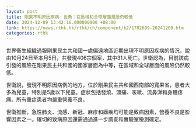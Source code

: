 ```yaml
---
layout: post
title: 剛果不明原因疾病　世衛：在區域和全球層面風險仍較低
date: 2024-12-09 13:42:16.000000000 +08:00
link: https://news.rthk.hk/rthk/ch/component/k2/1782699-20241209.htm
categories: rthk
---
```


世界衛生組織通報剛果民主共和國一處偏遠地區近期出現不明原因疾病的情況，說由10月24日至本月5日，共發現406宗個案，其中31人死亡。世衛認為，目前該病引發的風險在剛果民主共和國的國家層面為中等，在區域和全球層面的風險仍然較低。

世衛說，發現不明原因病例的地方，位於剛果民主共和國西南部的寬果省，患者大多為兒童，特別是5歲以下兒童。症狀包括發燒、頭痛、咳嗽、流鼻涕和身體疼痛。所有重症患者均嚴重營養不良。

世衛推斷，急性肺炎、流感、新冠、麻疹和瘧疾均可能是致病因素，營養不良是影響因素之一。確切的致病原因還需通過進一步調查和實驗室檢測確定。
　
